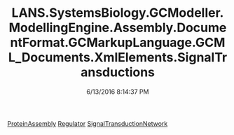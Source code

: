 ﻿---
title: LANS.SystemsBiology.GCModeller.ModellingEngine.Assembly.DocumentFormat.GCMarkupLanguage.GCML_Documents.XmlElements.SignalTransductions
date: 6/13/2016 8:14:37 PM
---

[ProteinAssembly](T-LANS.SystemsBiology.GCModeller.ModellingEngine.Assembly.DocumentFormat.GCMarkupLanguage.GCML_Documents.XmlElements.SignalTransductions.ProteinAssembly.html)
[Regulator](T-LANS.SystemsBiology.GCModeller.ModellingEngine.Assembly.DocumentFormat.GCMarkupLanguage.GCML_Documents.XmlElements.SignalTransductions.Regulator.html)
[SignalTransductionNetwork](T-LANS.SystemsBiology.GCModeller.ModellingEngine.Assembly.DocumentFormat.GCMarkupLanguage.GCML_Documents.XmlElements.SignalTransductions.SignalTransductionNetwork.html)
